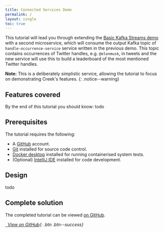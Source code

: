 ```yaml
---
title: Connected Services Demo
permalink: /
layout: single
toc: true
---
```


This tutorial will lead you through extending the [Basic Kafka Streams demo](/basic-kafka-streams-demo) with a second
microservice, which will consume the output Kafka topic of `handle-occurrence-service` service written in the previous
demo. This topic contains occurrences of Twitter handles, e.g. `@elonmusk`, in tweets and the new service will use this
to build a leaderboard of the most mentioned Twitter handles.

**Note:** This is a deliberately simplistic service, allowing the tutorial to focus on demonstrating Creek's features.
{: .notice--warning}

## Features covered

By the end of this tutorial you should know:
  todo

## Prerequisites

The tutorial requires the following:

* A [GitHub](https://github.com/join) account.
* [Git](https://git-scm.com/book/en/v2/Getting-Started-Installing-Git) installed for source code control.
* [Docker desktop](https://docs.docker.com/desktop/) installed for running containerised system tests.
* (Optional) [IntelliJ IDE](https://www.jetbrains.com/help/idea/installation-guide.html) installed for code development.

## Design

todo

## Complete solution

The completed tutorial can be viewed [on GitHub][demoOnGh].

[<i class="fab fa-fw fa-github"/>&nbsp; View on GitHub][demoOnGh]{: .btn .btn--success}

[demoOnGh]: https://github.com/creek-service/connected-services-demo